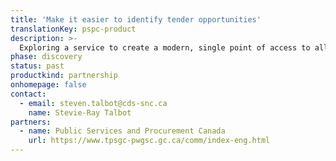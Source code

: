 ```yaml
---
title: 'Make it easier to identify tender opportunities'
translationKey: pspc-product
description: >-
  Exploring a service to create a modern, single point of access to all tenders across governments, including publicly funded academic, social, and health institutions.
phase: discovery
status: past
productkind: partnership
onhomepage: false
contact:
  - email: steven.talbot@cds-snc.ca
    name: Stevie-Ray Talbot
partners:
  - name: Public Services and Procurement Canada
    url: https://www.tpsgc-pwgsc.gc.ca/comm/index-eng.html
---
```

